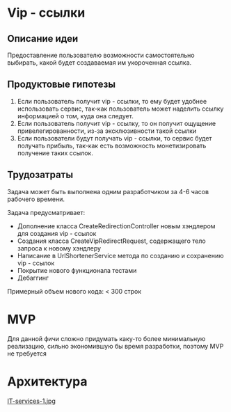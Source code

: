 # Vip - ссылки
## Описание идеи
Предоставление пользователю возможности самостоятельно выбирать, какой будет создаваемая им укороченная ссылка.
## Продуктовые гипотезы
1. Если пользователь получит vip - ссылки, то ему будет удобнее использовать сервис, 
так-как пользователь может наделить ссылку информацией о том, куда она следует.
2. Если пользователь получит vip - ссылку, то он получит ощущение привелегированности, 
из-за эксклюзивности такой ссылки
3. Если пользователи будут получать vip - ссылки, то сервис будет получать прибыль,
так-как есть возможность монетизировать получение таких ссылок.
## Трудозатраты
Задача может быть выполнена одним разработчиком за 4-6 часов рабочего времени. 

Задача предусматривает:
- Дополнение класса CreateRedirectionController новым хэндлером для создания vip - ссылок
- Создания класса CreateVipRedirectRequest, содержащего тело запроса к новому хэндлеру
- Написание в UrlShortenerService метода по созданию и сохранению vip - ссылок
- Покрытие нового функционала тестами
- Дебаггинг

Примерный объем нового кода: < 300 строк
# MVP
Для данной фичи сложно придумать каку-то более минимальную реализацию, 
сильно экономившую бы время разработки, поэтому MVP не требуется
# Архитектура
[IT-services-1.jpg](https://postimg.cc/Y4G2YJpQ)
